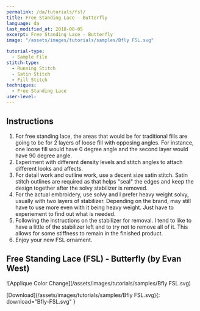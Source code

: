 ```yaml
---
permalink: /da/tutorials/fsl/
title: Free Standing Lace - Butterfly
language: da
last_modified_at: 2018-08-05
excerpt: Free Standing Lace - Butterfly
image: "/assets/images/tutorials/samples/Bfly FSL.svg"

tutorial-type:
  - Sample File
stitch-type: 
  - Running Stitch
  - Satin Stitch
  - Fill Stitch
techniques:
  - Free Standing Lace
user-level:
---
```

## Instructions

1. For free standing lace, the areas that would be for traditional fills are going to be for 2 layers of loose fill with opposing angles.  For instance, one loose fill would have 0 degree angle and the second layer would have 90 degree angle.
2. Experiment with different density levels and stitch angles to attach different looks and affects.
3. For detail work and outline work, use a decent size satin stitch.  Satin stitch outlines are required as that helps "seal" the edges and keep the design together after the solvy stabilizer is removed.
4. For the actual embroidery, use solvy and I prefer heavy weight solvy, usually with two layers of stabilizer. Depending on the brand, may still have to use more even with it being heavy weight. Just have to experiement to find out what is needed.
5. Following the instructions on the stabilizer for removal.  I tend to like to have a little of the stabilizer left and to try not to remove all of it.  This allows for some stiffness to remain in the finished product.
6. Enjoy your new FSL ornament.

## Free Standing Lace (FSL) - Butterfly (by Evan West)

![Applique Color Change](/assets/images/tutorials/samples/Bfly FSL.svg)

[Download](/assets/images/tutorials/samples/Bfly FSL.svg){: download="Bfly-FSL.svg" }
